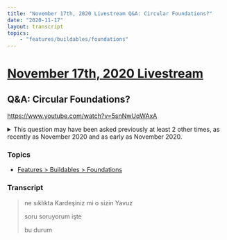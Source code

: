 ```yaml
---
title: "November 17th, 2020 Livestream Q&A: Circular Foundations?"
date: "2020-11-17"
layout: transcript
topics:
    - "features/buildables/foundations"
---
```

# [November 17th, 2020 Livestream](../2020-11-17.md)
## Q&A: Circular Foundations?
https://www.youtube.com/watch?v=5snNwUqWAxA
<details>
<summary>This question may have been asked previously at least 2 other times, as recently as November 2020 and as early as November 2020.</summary>

* [November 10th, 2020 Livestream Q&A: Is there any possibility you guys will be add the making of circles?](./yt-40bnpFI8SqE.md) [https://www.youtube.com/watch?v=40bnpFI8SqE](https://www.youtube.com/watch?v=40bnpFI8SqE)
* [November 3rd, 2020 Livestream Q&A: Can we get Circular Foundations?](./yt-4sKy5-TJVKY.md) [https://www.youtube.com/watch?v=4sKy5-TJVKY](https://www.youtube.com/watch?v=4sKy5-TJVKY)
</details>


### Topics
* [Features > Buildables > Foundations](../topics/features/buildables/foundations.md)

### Transcript

> ne sıklıkta Kardeşiniz mi o sizin Yavuz
>
> soru soruyorum işte
>
> bu durum

